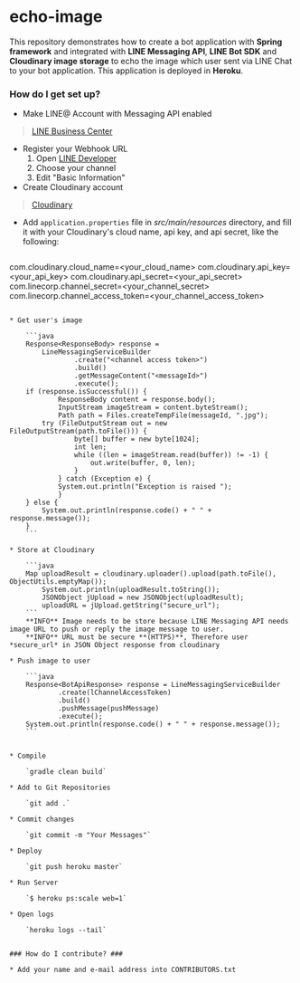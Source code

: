# echo-image #

This repository demonstrates how to create a bot application with **Spring framework** and integrated with **LINE Messaging API**, **LINE Bot SDK** and **Cloudinary image storage** to echo the image which user sent via LINE Chat to your bot application. This application is deployed in **Heroku**.

### How do I get set up? ###
* Make LINE@ Account with Messaging API enabled
> [LINE Business Center](https://business.line.me/en/)

* Register your Webhook URL
	1. Open [LINE Developer](https://developers.line.me/)
	2. Choose your channel
	3. Edit "Basic Information"
* Create Cloudinary account
> [Cloudinary](http://cloudinary.com)

* Add `application.properties` file in *src/main/resources* directory, and fill it with your Cloudinary's cloud name, api key, and api secret, like the following:

	```ini
com.cloudinary.cloud_name=<your_cloud_name>
com.cloudinary.api_key=<your_api_key>
com.cloudinary.api_secret=<your_api_secret>
com.linecorp.channel_secret=<your_channel_secret>
com.linecorp.channel_access_token=<your_channel_access_token>

```

* Get user's image

	```java
	Response<ResponseBody> response =
        LineMessagingServiceBuilder
                .create("<channel access token>")
                .build()
                .getMessageContent("<messageId>")
                .execute();
	if (response.isSuccessful()) {
    		ResponseBody content = response.body();
    		InputStream imageStream = content.byteStream();
    		Path path = Files.createTempFile(messageId, ".jpg");
		try (FileOutputStream out = new FileOutputStream(path.toFile())) {
    			byte[] buffer = new byte[1024];
       			int len;
       			while ((len = imageStream.read(buffer)) != -1) {
       				out.write(buffer, 0, len);
       			}
     		} catch (Exception e) {
     		System.out.println("Exception is raised ");
     		}
	} else {
    	System.out.println(response.code() + " " + response.message());
	}
	```

* Store at Cloudinary

	```java
	Map uploadResult = cloudinary.uploader().upload(path.toFile(), ObjectUtils.emptyMap());
    	System.out.println(uploadResult.toString());
    	JSONObject jUpload = new JSONObject(uploadResult);
    	uploadURL = jUpload.getString("secure_url");
	```
	**INFO** Image needs to be store because LINE Messaging API needs image URL to push or reply the image message to user.
	**INFO** URL must be secure **(HTTPS)**, Therefore user *secure_url* in JSON Object response from cloudinary

* Push image to user

	```java
	Response<BotApiResponse> response = LineMessagingServiceBuilder
            .create(lChannelAccessToken)
            .build()
            .pushMessage(pushMessage)
            .execute();
   	System.out.println(response.code() + " " + response.message());
	```


* Compile

	`gradle clean build`

* Add to Git Repositories
	
	`git add .`

* Commit changes

	`git commit -m "Your Messages"`

* Deploy

	`git push heroku master`

* Run Server

	`$ heroku ps:scale web=1`

* Open logs

	`heroku logs --tail`


### How do I contribute? ###

* Add your name and e-mail address into CONTRIBUTORS.txt
